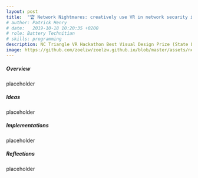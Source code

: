 ```yaml
---
layout: post
title:  "🏆 Network Nightmares: creatively use VR in network security issues"
# author: Patrick Henry
# date:   2019-10-18 10:20:35 +0200
# role: Battery Technitian
# skills: programming 
description: NC Triangle VR Hackathon Best Visual Design Prize (State Level Hackathon)
image: https://github.com/zoelzw/zoelzw.github.io/blob/master/assets/networkNightmares.jpg?raw=true
---
```

<div class="row">
  <div class="col-md-3">
    <!-- <span style="font-size: 2em; color: red;">
        <i class="fa fa-angle-right "></i>
    </span> -->
    <h5 class="Heading u-fontSize-h6 u-fontWeight-regular u-lineHeight-1_5 u-letterSpacing_3 u-displayInlineBlock u-textUpper"> Overview </h5>
  </div>
  
  <div class="col-md-9">
    <p>
      placeholder 
    </p> 
  </div>
</div>

<!-- <hr bordercolor = "lightgrey"> -->

<div class="row">
  <div class="col-md-3">
    <!-- <span style="font-size: 2em; color: red;">
        <i class="fa fa-angle-right "></i>
    </span> -->
    <h5 class="Heading u-fontSize-h6 u-fontWeight-regular u-lineHeight-1_5 u-letterSpacing_3 u-displayInlineBlock u-textUpper"> Ideas </h5>
  </div>
  
  <div class="col-md-9">
    <p> 
      placeholder
    </p>
  </div>


</div>
<div class="row">
  <div class="col-md-3">
    <!-- <span style="font-size: 2em; color: red;">
        <i class="fa fa-angle-right "></i>
    </span> -->
    <h5 class="Heading u-fontSize-h6 u-fontWeight-regular u-lineHeight-1_5 u-letterSpacing_3 u-displayInlineBlock u-textUpper"> Implementations </h5>
  </div>
  
  <div class="col-md-9">
    <p>
      placeholder 
    </p> 
  </div>
</div>

<!-- <hr bordercolor = "lightgrey"> -->

<div class="row">
  <div class="col-md-3">
    <!-- <span style="font-size: 2em; color: red;">
        <i class="fa fa-angle-right "></i>
    </span> -->
    <h5 class="Heading u-fontSize-h6 u-fontWeight-regular u-lineHeight-1_5 u-letterSpacing_3 u-displayInlineBlock u-textUpper"> Reflections </h5>
  </div>
  
  <div class="col-md-9">
    <p> 
      placeholder
    </p>
  </div>
</div>